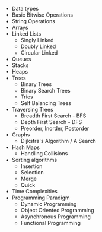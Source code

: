 
- Data types
- Basic Bitwise Operations
- String Operations
- Arrays
- Linked Lists
    - Singly Linked
    - Doubly Linked
    - Circular Linked
- Queues
- Stacks
- Heaps
- Trees
    - Binary Trees
    - Binary Search Trees
    - Tries
    - Self Balancing Trees
- Traversing Trees
    - Breadth First Search - BFS
    - Depth First Search - DFS
    - Preorder, Inorder, Postorder
- Graphs
    - Dijkstra's Algorithm / A Search
- Hash Maps
    -   Handling Collisions
- Sorting algorithms
    - Insertion
    - Selection
    - Merge
    - Quick
- Time Complexities
- Programming Paradigm
    - Dynamic Programming
    - Object Oriented Programming
    - Asynchronous Programming
    - Functional Programming

